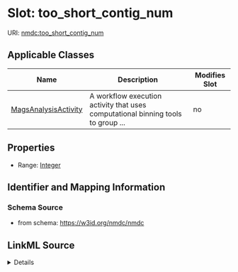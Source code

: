 # Slot: too_short_contig_num

URI: [nmdc:too_short_contig_num](https://w3id.org/nmdc/too_short_contig_num)



<!-- no inheritance hierarchy -->




## Applicable Classes

| Name | Description | Modifies Slot |
| --- | --- | --- |
[MagsAnalysisActivity](MagsAnalysisActivity.md) | A workflow execution activity that uses computational binning tools to group ... |  no  |







## Properties

* Range: [Integer](Integer.md)





## Identifier and Mapping Information







### Schema Source


* from schema: https://w3id.org/nmdc/nmdc




## LinkML Source

<details>
```yaml
name: too_short_contig_num
from_schema: https://w3id.org/nmdc/nmdc
rank: 1000
alias: too_short_contig_num
domain_of:
- MagsAnalysisActivity
range: integer

```
</details>